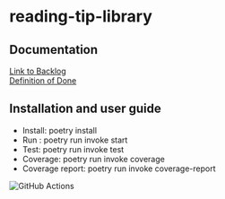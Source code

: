 # reading-tip-library

## Documentation
[Link to Backlog](https://docs.google.com/spreadsheets/d/1A3XL6Ixnftyqe45tI8JnFBjwFhiAg_5na4TVUxUSTFI/edit?usp=sharing)  
[Definition of Done](https://github.com/asianomainen/reading-tip-library/blob/main/Documentation/definitionofdone.md)

## Installation and user guide
-  Install: poetry install
-  Run : poetry run invoke start
-  Test: poetry run invoke test
-  Coverage: poetry run invoke coverage
-  Coverage report: poetry run invoke coverage-report

![GitHub Actions](https://github.com/asianomainen/reading-tip-library/workflows/CI/badge.svg)
